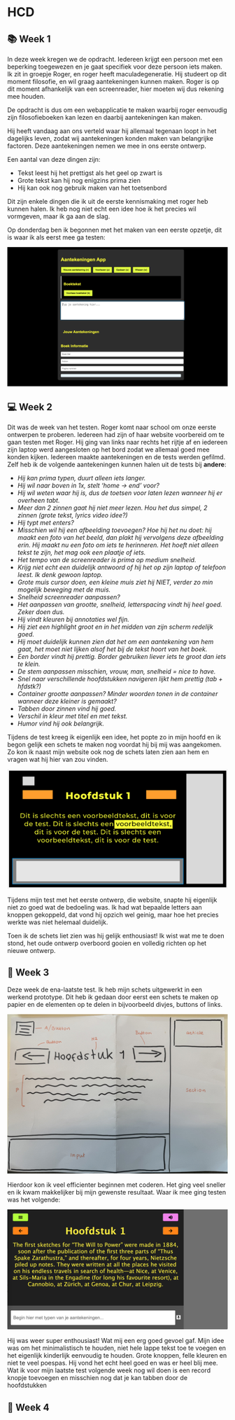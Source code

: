 # HCD
## **📚 Week 1** 
In deze week kregen we de opdracht. Iedereen krijgt een persoon met een beperking toegewezen en je gaat specifiek voor deze persoon iets maken. Ik zit in groepje Roger, en roger heeft maculadegeneratie. Hij studeert op dit moment filosofie, en wil graag aantekeningen kunnen maken. Roger is op dit moment afhankelijk van een screenreader, hier moeten wij dus rekening mee houden.

De opdracht is dus om een webapplicatie te maken waarbij roger eenvoudig zijn filosofieboeken kan lezen en daarbij aantekeningen kan maken. 

Hij heeft vandaag aan ons verteld waar hij allemaal tegenaan loopt in het dagelijks leven, zodat wij aantekeningen konden maken van belangrijke factoren. Deze aantekeningen nemen we mee in ons eerste ontwerp. 

Een aantal van deze dingen zijn:
 - Tekst leest hij het prettigst als het geel op zwart is
 - Grote tekst kan hij nog enigzins prima zien
 - Hij kan ook nog gebruik maken van het toetsenbord

Dit zijn enkele dingen die ik uit de eerste kennismaking met roger heb kunnen halen. Ik heb nog niet echt een idee hoe ik het precies wil vormgeven, maar ik ga aan de slag. 

Op donderdag ben ik begonnen met het maken van een eerste opzetje, dit is waar ik als eerst mee ga testen: 

![Roger test 1](./Images/RogerTest1.png)

## **💻 Week 2**
Dit was de week van het testen. Roger komt naar school om onze eerste ontwerpen te proberen. Iedereen had zijn of haar website voorbereid om te gaan testen met Roger. Hij ging van links naar rechts het rijtje af en iedereen zijn laptop werd aangesloten op het bord zodat we allemaal goed mee konden kijken. Iedereen maakte aantekeningen en de tests werden gefilmd. Zelf heb ik de volgende aantekeningen kunnen halen uit de tests bij **andere**: 

- *Hij kan prima typen, duurt alleen iets langer.*
- *Hij wil naar boven in 1x, stelt ‘home -> end’ voor?*
- *Hij wil weten waar hij is, dus de toetsen voor laten lezen wanneer hij er overheen tabt.*
- *Meer dan 2 zinnen gaat hij niet meer lezen. Hou het dus simpel, 2 zinnen (grote tekst, lyrics video idee?)*
- *Hij typt met enters?*
- *Misschien wil hij een afbeelding toevoegen? Hoe hij het nu doet: hij maakt een foto van het beeld, dan plakt hij vervolgens deze afbeelding erin. Hij maakt nu een foto om iets te herinneren. Het hoeft niet alleen tekst te zijn, het mag ook een plaatje of iets.*
- *Het tempo van de screenreader is prima op medium snelheid.*
- *Krijg niet echt een duidelijk antwoord of hij het op zijn laptop of telefoon leest. Ik denk gewoon laptop.*
- *Grote muis cursor doen, een kleine muis ziet hij NIET, verder zo min mogelijk beweging met de muis.*
- *Snelheid screenreader aanpassen?*
- *Het aanpassen van grootte, snelheid, letterspacing vindt hij heel goed. Zeker doen dus.*
- *Hij vindt kleuren bij annotaties wel fijn.*
- *Hij ziet een highlight groot en in het midden van zijn scherm redelijk goed.*
- *Hij moet duidelijk kunnen zien dat het om een aantekening van hem gaat, het moet niet lijken alsof het bij de tekst hoort van het boek.*
- *Een border vindt hij prettig. Border gebruiken liever iets te groot dan iets te klein.*
- *De stem aanpassen misschien, vrouw, man, snelheid = nice to have.*
- *Snel naar verschillende hoofdstukken navigeren lijkt hem prettig (tab + hfdstk?)*
- *Container grootte aanpassen? Minder woorden tonen in de container wanneer deze kleiner is gemaakt?*
- *Tabben door zinnen vind hij goed.*
- *Verschil in kleur met titel en met tekst.*
- *Humor vind hij ook belangrijk.*

Tijdens de test kreeg ik eigenlijk een idee, het popte zo in mijn hoofd en ik begon gelijk een schets te maken nog voordat hij bij mij was aangekomen. Zo kon ik naast mijn website ook nog de schets laten zien aan hem en vragen wat hij hier van zou vinden. 

![Idee test 1](./Images/IdeeTest1.png)

Tijdens mijn test met het eerste ontwerp, die website, snapte hij eigenlijk niet zo goed wat de bedoeling was. Ik had wat bepaalde letters aan knoppen gekoppeld, dat vond hij opzich wel geinig, maar hoe het precies werkte was niet helemaal duidelijk. 

Toen ik de schets liet zien was hij gelijk enthousiast! Ik wist wat me te doen stond, het oude ontwerp overboord gooien en volledig richten op het nieuwe ontwerp.

## **🧠 Week 3**
Deze week de ena-laatste test. Ik heb mijn schets uitgewerkt in een werkend prototype. Dit heb ik gedaan door eerst een schets te maken op papier en de elementen op te delen in bijvoorbeeld divjes, buttons of links. 

![Idee schets](./Images/SchetsPapier.jpg)

Hierdoor kon ik veel efficienter beginnen met coderen. Het ging veel sneller en ik kwam makkelijker bij mijn gewenste resultaat. Waar ik mee ging testen was het volgende:

![Idee schets](./Images/Test2Roger.png) 

Hij was weer super enthousiast! Wat mij een erg goed gevoel gaf. Mijn idee was om het minimalistisch te houden, niet hele lappe tekst toe te voegen en het eigenlijk kinderlijk eenvoudig te houden. Grote knoppen, felle kleuren en niet te veel poespas. Hij vond het echt heel goed en was er heel blij mee. Wat ik voor mijn laatste test volgende week nog wil doen is een record knopje toevoegen en misschien nog dat je kan tabben door de hoofdstukken

## **🎯 Week 4**

